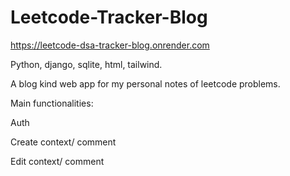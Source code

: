 # Leetcode-Tracker-Blog

https://leetcode-dsa-tracker-blog.onrender.com

Python, django, sqlite, html, tailwind.

A blog kind web app for my personal notes of leetcode problems.

Main functionalities:

Auth

Create context/ comment

Edit context/ comment
